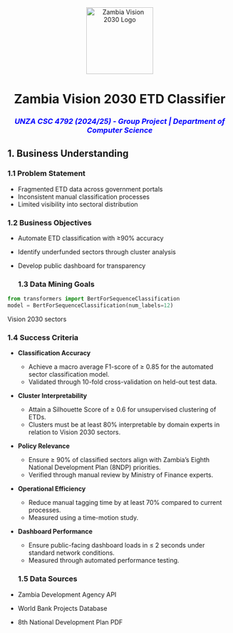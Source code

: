 <div align="center">
  <img src="https://th.bing.com/th/id/OIP.aZt5o1S31YdVKWcrxIBK0gHaKH?w=200&h=200&c=10&o=6&pid=genserp&rm=2" alt="Zambia Vision 2030 Logo" width="150">
  
  <h1>Zambia Vision 2030 ETD Classifier</h1>
 <h3 style="color:blue;"><i>UNZA CSC 4792 (2024/25) - Group Project | Department of Computer Science</i></h3>
</div>

## 1. Business Understanding

### 1.1 Problem Statement
- Fragmented ETD data across government portals
- Inconsistent manual classification processes
- Limited visibility into sectoral distribution

### 1.2 Business Objectives
- Automate ETD classification with ≥90% accuracy
- Identify underfunded sectors through cluster analysis
- Develop public dashboard for transparency

  ### 1.3 Data Mining Goals

```python
from transformers import BertForSequenceClassification
model = BertForSequenceClassification(num_labels=12)
```
Vision 2030 sectors
  
### 1.4 Success Criteria

- **Classification Accuracy**  
  - Achieve a macro average F1-score of ≥ 0.85 for the automated sector classification model.  
  - Validated through 10-fold cross-validation on held-out test data.  

- **Cluster Interpretability**  
  - Attain a Silhouette Score of ≥ 0.6 for unsupervised clustering of ETDs.  
  - Clusters must be at least 80% interpretable by domain experts in relation to Vision 2030 sectors.  

- **Policy Relevance**  
  - Ensure ≥ 90% of classified sectors align with Zambia’s Eighth National Development Plan (8NDP) priorities.  
  - Verified through manual review by Ministry of Finance experts.  

- **Operational Efficiency**  
  - Reduce manual tagging time by at least 70% compared to current processes.  
  - Measured using a time-motion study.  

- **Dashboard Performance**  
  - Ensure public-facing dashboard loads in ≤ 2 seconds under standard network conditions.  
  - Measured through automated performance testing.  

  ### 1.5 Data Sources
- Zambia Development Agency API
- World Bank Projects Database
- 8th National Development Plan PDF